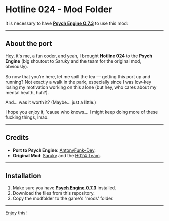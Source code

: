 # Hotline 024 - Mod Folder

It is necessary to have **[Psych Engine 0.7.3](https://github.com/ShadowMario/FNF-PsychEngine/releases/tag/0.7.3)** to use this mod:

---

## About the port

Hey, it's me, a fun coder, and yeah, I brought **Hotline 024** to the **Psych Engine** (big shoutout to Saruky and the team for the original mod, obviously).

So now that you're here, let me spill the tea — getting this port up and running? Not exactly a walk in the park, especially since I was low-key losing my motivation working on this alone (but hey, who cares about my mental health, huh?).

And... was it worth it? (Maybe... just a little.)

I hope you enjoy it, 'cause who knows... I might keep doing more of these fucking things, lmao.

---

## Credits

- **Port to Psych Engine**: [AntonyFunk-Dev](https://x.com/AntonyFunk_Dev).
- **Original Mod**: [Saruky](https://x.com/Saruky__) and the [H024 Team](https://gamebanana.com/mods/373298).

---

## Installation

1. Make sure you have **[Psych Engine 0.7.3](https://github.com/ShadowMario/FNF-PsychEngine/releases/tag/0.7.3)** installed.
2. Download the files from this repository.
3. Copy the modfolder to the game's 'mods' folder.

---

Enjoy this!
